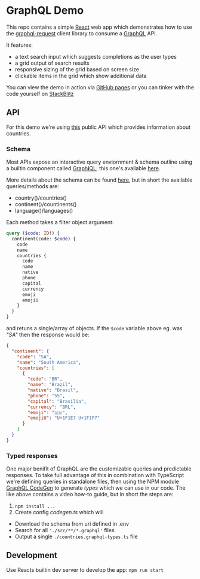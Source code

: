 # GraphQL Demo

This repo contains a simple [React](https://reactjs.org/docs/create-a-new-react-app.html) web app which demonstrates how to use the [graphql-request](https://github.com/prisma-labs/graphql-request) client library to consume a [GraphQL](https://graphql.org/) API.

It features:
 * a text search input which suggests completions as the user types
 * a grid output of search results
 * responsive sizing of the grid based on screen size 
 * clickable items in the grid which show additional data

You can view the demo in action via [GitHub pages](http://plundell.github.io/graphql_demo) or you can tinker with the code yourself on [StackBlitz](https://stackblitz.com/github/plundell/graphql_demo)

## API
For this demo we're using [this](https://github.com/trevorblades/countries) public API which provides information about countries. 

### Schema
Most APIs expose an interactive query enviornment & schema outline using a builtin component called [Graph**i**QL](https://github.com/graphql/graphiql); this one's available [here](https://countries.trevorblades.com/). 

More details about the schema can be found [here](https://trevorblades.github.io/countries/queries/continent), but in short the available queries/methods are:
 * country()/countries()
 * continent()/countinents()
 * language()/languages()

Each method takes a filter object argument:
```graphql
query ($code: ID!) {
  continent(code: $code) {
    code
    name
    countries {
      code
      name
      native
      phone
      capital
      currency
      emoji
      emojiU
    }
  }
}
```
and retuns a single/array of objects. If the `$code` variable above eg. was _"SA"_ then the response would be:
```json
{
  "continent": {
    "code": "SA",
    "name": "South America",
    "countries": [
      {
        "code": "BR",
        "name": "Brazil",
        "native": "Brasil",
        "phone": "55",
        "capital": "Brasilia",
        "currency": "BRL",
        "emoji": "🇧🇷",
        "emojiU": "U+1F1E7 U+1F1F7"
      }
    ]
  }
}
```

### Typed responses
One major benifit of GraphQL are the customizable queries and predictable responses. To take full advantage of this in combination with TypeScript we're defining queries in standalone files, then using the NPM module [GraphQL CodeGen](https://the-guild.dev/graphql/codegen/plugins/typescript/typed-document-node) to generate _types_ which we can use in our code. The like above contains a video how-to guide, but in short the steps are:
 1. `npm install ...`
 2. Create config _codegen.ts_ which will
  * Download the schema from uri defined in .env
  * Search for all `'./src/**/*.graphql'` files
  * Output a single `./countries.graphql-types.ts` file


## Development
Use Reacts builtin dev server to develop the app: `npm run start`